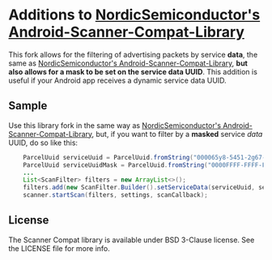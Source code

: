 # Additions to [NordicSemiconductor's Android-Scanner-Compat-Library](https://github.com/NordicSemiconductor/Android-Scanner-Compat-Library)

This fork allows for the filtering of advertising packets by service **data**, the same as [NordicSemiconductor's Android-Scanner-Compat-Library](https://github.com/NordicSemiconductor/Android-Scanner-Compat-Library), **but also allows for a mask to be set on the service data UUID**. This addition is useful if your Android app receives a dynamic service data UUID.


## Sample

Use this library fork in the same way as [NordicSemiconductor's Android-Scanner-Compat-Library](https://github.com/NordicSemiconductor/Android-Scanner-Compat-Library), but, if you want to filter by a **masked** service _data_ UUID, do so like this:

```java
	ParcelUuid serviceUuid = ParcelUuid.fromString("000065y8-5451-2g67-674d-3gds456712g1");
	ParcelUuid serviceUuidMask = ParcelUuid.fromString("0000FFFF-FFFF-FFFF-FFFF-FFFFFFFFFFFF");
	...
	List<ScanFilter> filters = new ArrayList<>();	
	filters.add(new ScanFilter.Builder().setServiceData(serviceUuid, serviceUuidMask, null, null).build();
	scanner.startScan(filters, settings, scanCallback);
```


## License

The Scanner Compat library is available under BSD 3-Clause license. See the LICENSE file for more info.